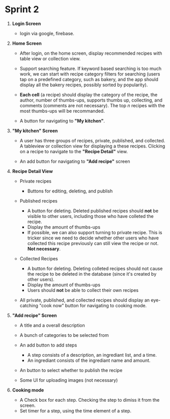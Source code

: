 # Sprint 2



1. **Login Screen**

   - login via google, firebase.

     

2. **Home Screen**

   - After login, on the home screen, display recommended recipes with table view or collection view. 

   - Support searching feature. If keyword based searching is too much work, we can start with recipe category filters for searching (users tap on a predefined category, such as bakery, and the app should display all the bakery recipes, possibly sorted by popularity).

   - **Each cell** (a recipe) should display the category of the recipe, the author, number of thumbs-ups,  supports thumbs up, collecting, and comments (comments are not necessary). The top $n$ recipes with the most thumbs-ups will be recommanded. 

   - A button for navigating to **"My kitchen"**. 

     

3. **"My kitchen" Screen**

   - A user has three groups of recipes, private, published, and collected. A tableview or collection view for displaying a these recipes. Clicking on a recipe to navigate to the **"Recipe Detail"** view. 

   - An add button for navigating to **"Add recipe"** screen

     

4. **Recipe Detail View**

   - Private recipes
     - Buttons for editing, deleting, and publish

   - Published recipes
     - A button for deleting. Deleted published recipes should **not** be visible to other users, including those who have colleted the recipe.
     - Display the amount of thumbs-ups
     - If possible, we can also support turning to private recipe. This is tricker since we need to decide whether other users who have collected this recipe previously can still view the recipe or not. **Not necessary**.
   - Collected Recipes
     - A button for deleting. Deleting colleted recipes should not cause the recipe to be deleted in the database (since it's created by other users).
     - Display the amount of thumbs-ups
     - Users should **not** be able to collect their own recipes
   - All private, published, and collected recipes should display an eye-catching "cook now" button for navigating to cooking mode.

   

5. **"Add recipe" Screen**

   - A title and a overall description

   - A bunch of categories to be selected from
   - An add button to add steps
     - A step consists of a description, an ingrediant list, and a time.
     - An ingrediant consists of the ingrediant name and amount.

   - An button to select whether to publish the recipe

   - Some UI for uploading images (not necessary)



6. **Cooking mode**
   - A Check box for each step. Checking the step to dimiss it from the screen.
   - Set timer for a step, using the time element of a step.


